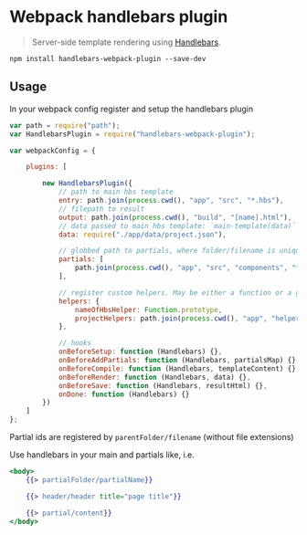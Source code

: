 # Webpack handlebars plugin

> Server-side template rendering using [Handlebars](http://handlebarsjs.com/).


`npm install handlebars-webpack-plugin --save-dev`


## Usage

In your webpack config register and setup the handlebars plugin

```javascript
var path = require("path");
var HandlebarsPlugin = require("handlebars-webpack-plugin");

var webpackConfig = {

    plugins: [

        new HandlebarsPlugin({
            // path to main hbs template
            entry: path.join(process.cwd(), "app", "src", "*.hbs"),
            // filepath to result
            output: path.join(process.cwd(), "build", "[name].html"),
            // data passed to main hbs template: `main-template(data)`
            data: require("./app/data/project.json"),

            // globbed path to partials, where folder/filename is unique
            partials: [
                path.join(process.cwd(), "app", "src", "components", "*", "*.hbs")
            ],

            // register custom helpers. May be either a function or a glob-pattern
            helpers: {
                nameOfHbsHelper: Function.prototype,
                projectHelpers: path.join(process.cwd(), "app", "helpers", "*.helper.js")
            },

            // hooks
            onBeforeSetup: function (Handlebars) {},
            onBeforeAddPartials: function (Handlebars, partialsMap) {},
            onBeforeCompile: function (Handlebars, templateContent) {},
            onBeforeRender: function (Handlebars, data) {},
            onBeforeSave: function (Handlebars, resultHtml) {},
            onDone: function (Handlebars) {}
        })
    ]
};
```

Partial ids are registered by `parentFolder/filename` (without file extensions)

Use handlebars in your main and partials like, i.e.

```hbs
<body>
    {{> partialFolder/partialName}}

    {{> header/header title="page title"}}

    {{> partial/content}}
</body>
```

